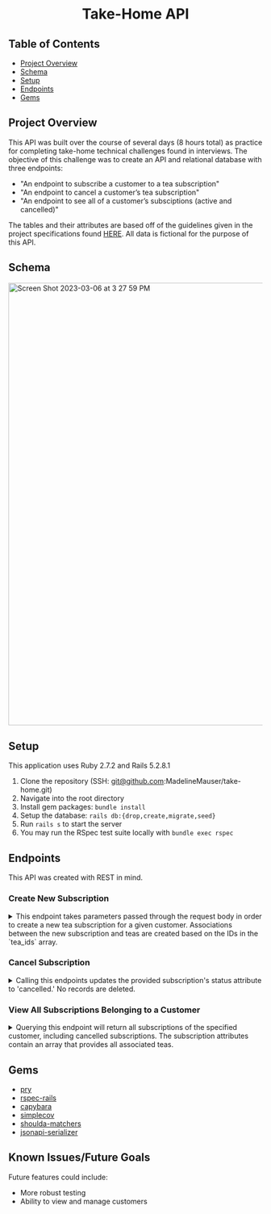 <div align="center">
  <h1>Take-Home API</h1>
</div>

## Table of Contents
- [Project Overview](#project-overview)
- [Schema](#schema)
- [Setup](#setup)
- [Endpoints](#endpoints)
- [Gems](#gems)


## Project Overview
This API was built over the course of several days (8 hours total) as practice for completing take-home technical challenges found in interviews. The objective of this challenge was to create an API and relational database with three endpoints:

- "An endpoint to subscribe a customer to a tea subscription"
- "An endpoint to cancel a customer’s tea subscription"
- "An endpoint to see all of a customer’s subsciptions (active and cancelled)"

The tables and their attributes are based off of the guidelines given in the project specifications found [HERE](https://mod4.turing.edu/projects/take_home/take_home_be). All data is fictional for the purpose of this API.

## Schema

<img width="877" alt="Screen Shot 2023-03-06 at 3 27 59 PM" src="https://user-images.githubusercontent.com/106927896/223265482-fe86ab2b-effe-47d2-8549-713a01b3b015.png">

## Setup
This application uses Ruby 2.7.2 and Rails 5.2.8.1

1. Clone the repository (SSH: git@github.com:MadelineMauser/take-home.git)
2. Navigate into the root directory
3. Install gem packages: `bundle install`
4. Setup the database: `rails db:{drop,create,migrate,seed}`
6. Run `rails s` to start the server
7. You may run the RSpec test suite locally with `bundle exec rspec`

## Endpoints
This API was created with REST in mind.

### Create New Subscription
<details close>
<summary>This endpoint takes parameters passed through the request body in order to create a new tea subscription for a given customer. Associations between the new subscription and teas are created based on the IDs in the `tea_ids` array.</summary>
<br>
Request: POST '/api/v1/customers/{customer_id}/subscriptions'
<br>
Request Body:
<br>

```json
{ 
  "subscription": {
    "title": "Chai Two",
    "price": "20",
    "frequency": "3"
  },
  "tea_ids": ["1", "2"]
}
```
  
JSON Response Example: 
``` json
  {
    "data": {
        "id": "5",
        "type": "subscription",
        "attributes": {
            "title": "Chai Two",
            "price": 20,
            "status": "active",
            "frequency": 3,
            "customer_id": 1,
            "teas": [
                {
                    "id": 1,
                    "title": "Spicy Chai",
                    "description": "Extra spicy with cinnamon.",
                    "temperature": 212,
                    "brew_time": 4,
                    "created_at": "2023-03-06T19:40:39.962Z",
                    "updated_at": "2023-03-06T19:40:39.962Z"
                },
                {
                    "id": 2,
                    "title": "Uncommon Chai",
                    "description": "Uses a secret blend of spices.",
                    "temperature": 200,
                    "brew_time": 3,
                    "created_at": "2023-03-06T19:40:39.966Z",
                    "updated_at": "2023-03-06T19:40:39.966Z"
                }
            ],
            "created_at": "2023-03-06T20:44:41.687Z",
            "updated_at": "2023-03-06T20:44:41.687Z"
        }
    }
}
```
</details>

### Cancel Subscription
<details close>
<summary>Calling this endpoints updates the provided subscription's status attribute to 'cancelled.' No records are deleted.</summary>
<br>

Request: PATCH 'api/v1/subscriptions/{subscription_id}/cancel'
<br>

JSON Response on Success: 
```json 
{
    "message": "Subscription cancelled"
}<img width="877" alt="Screen Shot 2023-03-06 at 3 27 59 PM" src="https://user-images.githubusercontent.com/106927896/223266116-ef8fd9d5-1e03-4172-bbb6-d3a3a8f52c07.png">

```
</details>

### View All Subscriptions Belonging to a Customer
<details close>

<summary>Querying this endpoint will return all subscriptions of the specified customer, including cancelled subscriptions. The subscription attributes contain an array that provides all associated teas.</summary>
<br>
Request: GET 'api/v1/customers/{customer_id}/subscriptions'
<br>

JSON Response Example: 
```json 
  {
    "data": [
        {
            "id": "1",
            "type": "subscription",
            "attributes": {
                "title": "Chai Delight",
                "price": 20,
                "status": "active",
                "frequency": 3,
                "customer_id": 1,
                "teas": [
                    {
                        "id": 1,
                        "title": "Spicy Chai",
                        "description": "Extra spicy with cinnamon.",
                        "temperature": 212,
                        "brew_time": 4,
                        "created_at": "2023-03-06T19:40:39.962Z",
                        "updated_at": "2023-03-06T19:40:39.962Z"
                    },
                    {
                        "id": 2,
                        "title": "Uncommon Chai",
                        "description": "Uses a secret blend of spices.",
                        "temperature": 200,
                        "brew_time": 3,
                        "created_at": "2023-03-06T19:40:39.966Z",
                        "updated_at": "2023-03-06T19:40:39.966Z"
                    }
                ],
                "created_at": "2023-03-06T19:40:39.986Z",
                "updated_at": "2023-03-06T19:40:39.986Z"
            }
        },
        {
            "id": "2",
            "type": "subscription",
            "attributes": {
                "title": "Dawn Risers",
                "price": 20,
                "status": "cancelled",
                "frequency": 3,
                "customer_id": 1,
                "teas": [
                    {
                        "id": 3,
                        "title": "Morning Black",
                        "description": "Black tea with high caffeine.",
                        "temperature": 212,
                        "brew_time": 4,
                        "created_at": "2023-03-06T19:40:39.968Z",
                        "updated_at": "2023-03-06T19:40:39.968Z"
                    },
                    {
                        "id": 4,
                        "title": "English Breakfast",
                        "description": "Classic breakfast tea.",
                        "temperature": 200,
                        "brew_time": 3,
                        "created_at": "2023-03-06T19:40:39.969Z",
                        "updated_at": "2023-03-06T19:40:39.969Z"
                    }
                ],
                "created_at": "2023-03-06T19:40:40.000Z",
                "updated_at": "2023-03-06T19:40:40.000Z"
            }
        }
    ]
}
```
</details>

## Gems
- [pry](https://github.com/pry/pry)
- [rspec-rails](https://github.com/rspec/rspec-rails)
- [capybara](https://github.com/teamcapybara/capybara)
- [simplecov](https://github.com/simplecov-ruby/simplecov)
- [shoulda-matchers](https://github.com/thoughtbot/shoulda-matchers)
- [jsonapi-serializer](https://github.com/jsonapi-serializer/jsonapi-serializer)

## Known Issues/Future Goals
Future features could include:
- More robust testing
- Ability to view and manage customers



